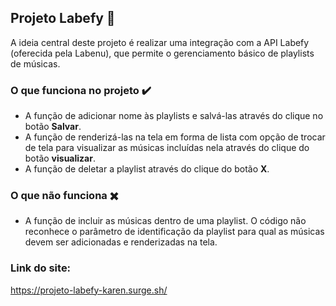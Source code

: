 ## Projeto Labefy 🎼

A ideia central deste projeto é realizar uma integração com a API Labefy (oferecida pela Labenu), que permite o gerenciamento básico de playlists de músicas. 

### O que funciona no projeto ✔️

- A função de adicionar nome às playlists e salvá-las através do clique no botão **Salvar**.
- A função de renderizá-las na tela em forma de lista com opção de trocar de tela para visualizar as músicas incluídas nela através do clique do botão **visualizar**. 
- A função de deletar a playlist através do clique do botão **X**.

### O que não funciona ✖️

- A função de incluir as músicas dentro de uma playlist. O código não reconhece o parâmetro de identificação da playlist para qual as músicas devem ser adicionadas e renderizadas na tela.


### Link do site:

https://projeto-labefy-karen.surge.sh/






